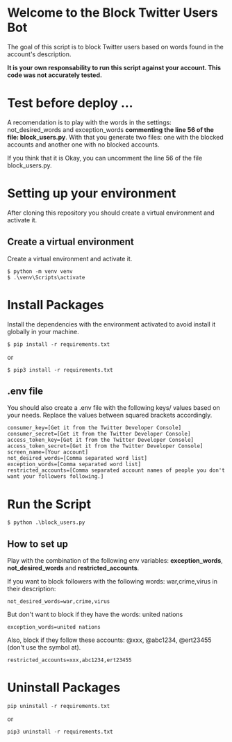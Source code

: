 # Welcome to the Block Twitter Users Bot
The goal of this script is to block Twitter users based on words found in the account's description.

**It is your own responsability to run this script against your account. This code was not accurately tested.**

# Test before deploy ...
A recomendation is to play with the words in the settings: not_desired_words and exception_words **commenting the line 56 of the file: block_users.py**.
With that you generate two files: one with the blocked accounts and another one with no blocked accounts.

If you think that it is Okay, you can uncomment the line 56 of the file block_users.py.

# Setting up your environment
After cloning this repository you should create a virtual environment and activate it.

## Create a virtual environment

Create a virtual environment and activate it.

```
$ python -m venv venv
$ .\venv\Scripts\activate
```

# Install Packages

Install the dependencies with the environment activated to avoid install it globally in your machine.

```
$ pip install -r requirements.txt
```
or

```
$ pip3 install -r requirements.txt
```

## .env file
You should also create a .env file with the following keys/ values based on your needs. Replace the values between squared brackets accordingly.

```
consumer_key=[Get it from the Twitter Developer Console]
consumer_secret=[Get it from the Twitter Developer Console]
access_token_key=[Get it from the Twitter Developer Console]
access_token_secret=[Get it from the Twitter Developer Console]
screen_name=[Your account]
not_desired_words=[Comma separated word list]
exception_words=[Comma separated word list]
restricted_accounts=[Comma separated account names of people you don't want your followers following.]
```
# Run the Script

```
$ python .\block_users.py
```

## How to set up
Play with the combination of the following env variables: **exception_words**, **not_desired_words** and **restricted_accounts**.

If you want to block followers with the following words: war,crime,virus in their description:
```
not_desired_words=war,crime,virus
```

But don't want to block if they have the words: united nations
```
exception_words=united nations
```

Also, block if they follow these accounts: @xxx, @abc1234, @ert23455 (don't use the symbol at).
```
restricted_accounts=xxx,abc1234,ert23455
```

# Uninstall Packages
```
pip uninstall -r requirements.txt
```
or
```
pip3 uninstall -r requirements.txt
```
